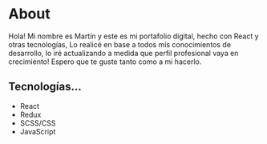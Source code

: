 # About
Hola! Mi nombre es Martín y este es mi portafolio digital, hecho con React y otras tecnologías, Lo realicé en base a todos mis conocimientos de desarrollo, lo iré actualizando a medida que perfil profesional vaya en crecimiento! Espero que te guste tanto como a mi hacerlo.

## Tecnologías...
- React
- Redux
- SCSS/CSS
- JavaScript
